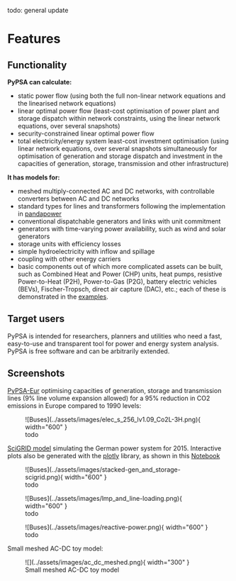 
todo: general update
# Features

## Functionality

**PyPSA can calculate:**

* static power flow (using both the full non-linear network equations and
  the linearised network equations)
* linear optimal power flow (least-cost optimisation of power plant and storage
  dispatch within network constraints, using the linear network
  equations, over several snapshots)
* security-constrained linear optimal power flow
* total electricity/energy system least-cost investment optimisation (using linear
  network equations, over several snapshots simultaneously for
  optimisation of generation and storage dispatch and investment in
  the capacities of generation, storage, transmission and other infrastructure)

**It has models for:**

* meshed multiply-connected AC and DC networks, with controllable
  converters between AC and DC networks
* standard types for lines and transformers following the implementation in [pandapower](https://www.pandapower.org>)
* conventional dispatchable generators and links with unit commitment
* generators with time-varying power availability, such as
  wind and solar generators
* storage units with efficiency losses
* simple hydroelectricity with inflow and spillage
* coupling with other energy carriers
* basic components out of which more complicated assets can be built,
  such as Combined Heat and Power (CHP) units, heat pumps, resistive
  Power-to-Heat (P2H), Power-to-Gas (P2G), battery electric vehicles
  (BEVs), Fischer-Tropsch, direct air capture (DAC), etc.; each of
  these is demonstrated in the [examples](examples.md).


## Target users

PyPSA is intended for researchers, planners and utilities who need a
fast, easy-to-use and transparent tool for power and energy system
analysis. PyPSA is free software and can be arbitrarily extended.


## Screenshots

[PyPSA-Eur](https://github.com/PyPSA/pypsa-eur) optimising capacities of generation, storage and transmission lines (9% line volume expansion allowed) for a 95% reduction in CO2 emissions in Europe compared to 1990 levels:
<figure markdown="span">
  ![Buses](../assets/images/elec_s_256_lv1.09_Co2L-3H.png){ width="600" }
  <figcaption>todo</figcaption>
</figure>

[SciGRID model](https://power.scigrid.de/) simulating the German power system for 2015. Interactive plots also be generated with the [plotly](https://plot.ly/python/) library, as shown in this [Notebook](https://pypsa.readthedocs.io/en/latest/examples/scigrid-lopf-then-pf.html)

<figure markdown="span">
  ![Buses](../assets/images/stacked-gen_and_storage-scigrid.png){ width="600" }
  <figcaption>todo</figcaption>
</figure>
<figure markdown="span">
  ![Buses](../assets/images/lmp_and_line-loading.png){ width="600" }
  <figcaption>todo</figcaption>
</figure>
<figure markdown="span">
  ![Buses](../assets/images/reactive-power.png){ width="600" }
  <figcaption>todo</figcaption>
</figure>

Small meshed AC-DC toy model:

<figure markdown="span">
  ![](../assets/images/ac_dc_meshed.png){ width="300" }
  <figcaption>Small meshed AC-DC toy model</figcaption>
</figure>